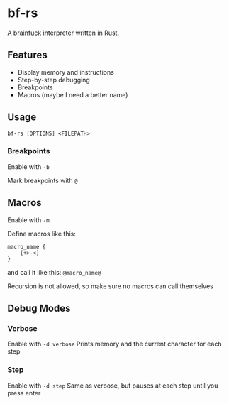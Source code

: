 # bf-rs
A [brainfuck](https://en.m.wikipedia.org/wiki/Brainfuck) interpreter written in Rust.

## Features
- Display memory and instructions
- Step-by-step debugging
- Breakpoints
- Macros (maybe I need a better name)

## Usage
`bf-rs [OPTIONS] <FILEPATH>`

### Breakpoints
Enable with `-b`

Mark breakpoints with `@`

## Macros
Enable with `-m`

Define macros like this:
```
macro_name {
    [+>-<]
}
```
and call it like this: `@macro_name@`

Recursion is not allowed, so make sure no macros can call themselves

## Debug Modes
### Verbose
Enable with `-d verbose`
Prints memory and the current character for each step

### Step
Enable with `-d step`
Same as verbose, but pauses at each step until you press enter
